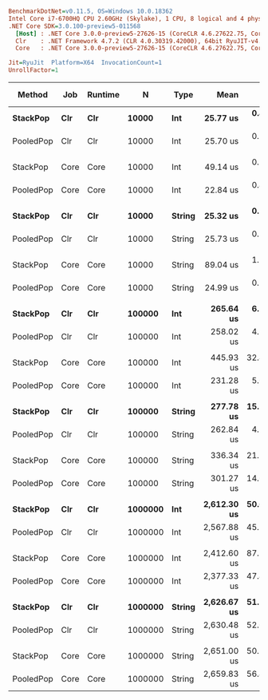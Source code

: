 ``` ini

BenchmarkDotNet=v0.11.5, OS=Windows 10.0.18362
Intel Core i7-6700HQ CPU 2.60GHz (Skylake), 1 CPU, 8 logical and 4 physical cores
.NET Core SDK=3.0.100-preview5-011568
  [Host] : .NET Core 3.0.0-preview5-27626-15 (CoreCLR 4.6.27622.75, CoreFX 4.700.19.22408), 64bit RyuJIT
  Clr    : .NET Framework 4.7.2 (CLR 4.0.30319.42000), 64bit RyuJIT-v4.8.3801.0
  Core   : .NET Core 3.0.0-preview5-27626-15 (CoreCLR 4.6.27622.75, CoreFX 4.700.19.22408), 64bit RyuJIT

Jit=RyuJit  Platform=X64  InvocationCount=1  
UnrollFactor=1  

```
|    Method |  Job | Runtime |       N |   Type |        Mean |      Error |      StdDev |      Median | Ratio | RatioSD | Gen 0 | Gen 1 | Gen 2 | Allocated |
|---------- |----- |-------- |-------- |------- |------------:|-----------:|------------:|------------:|------:|--------:|------:|------:|------:|----------:|
|  **StackPop** |  **Clr** |     **Clr** |   **10000** |    **Int** |    **25.77 us** |  **0.4992 us** |   **0.5548 us** |    **25.60 us** |  **1.00** |    **0.00** |     **-** |     **-** |     **-** |         **-** |
| PooledPop |  Clr |     Clr |   10000 |    Int |    25.70 us |  0.5177 us |   0.6547 us |    25.70 us |  0.99 |    0.03 |     - |     - |     - |         - |
|           |      |         |         |        |             |            |             |             |       |         |       |       |       |           |
|  StackPop | Core |    Core |   10000 |    Int |    49.14 us |  0.1691 us |   0.1499 us |    49.10 us |  1.00 |    0.00 |     - |     - |     - |         - |
| PooledPop | Core |    Core |   10000 |    Int |    22.84 us |  0.4096 us |   0.3631 us |    23.05 us |  0.46 |    0.01 |     - |     - |     - |         - |
|           |      |         |         |        |             |            |             |             |       |         |       |       |       |           |
|  **StackPop** |  **Clr** |     **Clr** |   **10000** | **String** |    **25.32 us** |  **0.5048 us** |   **0.4475 us** |    **25.20 us** |  **1.00** |    **0.00** |     **-** |     **-** |     **-** |         **-** |
| PooledPop |  Clr |     Clr |   10000 | String |    25.73 us |  0.5177 us |   1.1896 us |    25.50 us |  1.07 |    0.06 |     - |     - |     - |         - |
|           |      |         |         |        |             |            |             |             |       |         |       |       |       |           |
|  StackPop | Core |    Core |   10000 | String |    89.04 us |  1.7616 us |   3.3516 us |    87.60 us |  1.00 |    0.00 |     - |     - |     - |         - |
| PooledPop | Core |    Core |   10000 | String |    24.99 us |  0.5188 us |   0.4599 us |    24.80 us |  0.28 |    0.01 |     - |     - |     - |         - |
|           |      |         |         |        |             |            |             |             |       |         |       |       |       |           |
|  **StackPop** |  **Clr** |     **Clr** |  **100000** |    **Int** |   **265.64 us** |  **6.1395 us** |  **17.1146 us** |   **258.30 us** |  **1.00** |    **0.00** |     **-** |     **-** |     **-** |         **-** |
| PooledPop |  Clr |     Clr |  100000 |    Int |   258.02 us |  4.6745 us |   3.9035 us |   260.30 us |  0.95 |    0.07 |     - |     - |     - |         - |
|           |      |         |         |        |             |            |             |             |       |         |       |       |       |           |
|  StackPop | Core |    Core |  100000 |    Int |   445.93 us | 32.4072 us |  91.4051 us |   476.50 us |  1.00 |    0.00 |     - |     - |     - |         - |
| PooledPop | Core |    Core |  100000 |    Int |   231.28 us |  5.0586 us |  14.4324 us |   222.65 us |  0.55 |    0.14 |     - |     - |     - |         - |
|           |      |         |         |        |             |            |             |             |       |         |       |       |       |           |
|  **StackPop** |  **Clr** |     **Clr** |  **100000** | **String** |   **277.78 us** | **15.5270 us** |  **22.2684 us** |   **268.40 us** |  **1.00** |    **0.00** |     **-** |     **-** |     **-** |         **-** |
| PooledPop |  Clr |     Clr |  100000 | String |   262.84 us |  4.5812 us |   3.8255 us |   262.50 us |  0.94 |    0.07 |     - |     - |     - |         - |
|           |      |         |         |        |             |            |             |             |       |         |       |       |       |           |
|  StackPop | Core |    Core |  100000 | String |   336.34 us | 21.2352 us |  57.7718 us |   328.60 us |  1.00 |    0.00 |     - |     - |     - |         - |
| PooledPop | Core |    Core |  100000 | String |   301.27 us | 14.0317 us |  40.9312 us |   297.65 us |  0.93 |    0.17 |     - |     - |     - |         - |
|           |      |         |         |        |             |            |             |             |       |         |       |       |       |           |
|  **StackPop** |  **Clr** |     **Clr** | **1000000** |    **Int** | **2,612.30 us** | **50.6287 us** |  **51.9920 us** | **2,609.50 us** |  **1.00** |    **0.00** |     **-** |     **-** |     **-** |         **-** |
| PooledPop |  Clr |     Clr | 1000000 |    Int | 2,567.88 us | 45.8902 us |  45.0703 us | 2,558.70 us |  0.98 |    0.03 |     - |     - |     - |         - |
|           |      |         |         |        |             |            |             |             |       |         |       |       |       |           |
|  StackPop | Core |    Core | 1000000 |    Int | 2,412.60 us | 87.5688 us | 229.1524 us | 2,326.45 us |  1.00 |    0.00 |     - |     - |     - |         - |
| PooledPop | Core |    Core | 1000000 |    Int | 2,377.33 us | 47.4323 us | 133.0052 us | 2,346.60 us |  0.99 |    0.10 |     - |     - |     - |         - |
|           |      |         |         |        |             |            |             |             |       |         |       |       |       |           |
|  **StackPop** |  **Clr** |     **Clr** | **1000000** | **String** | **2,626.67 us** | **51.1290 us** |  **81.0960 us** | **2,623.15 us** |  **1.00** |    **0.00** |     **-** |     **-** |     **-** |         **-** |
| PooledPop |  Clr |     Clr | 1000000 | String | 2,630.48 us | 52.0642 us |  84.0740 us | 2,607.05 us |  1.00 |    0.04 |     - |     - |     - |         - |
|           |      |         |         |        |             |            |             |             |       |         |       |       |       |           |
|  StackPop | Core |    Core | 1000000 | String | 2,651.00 us | 50.8309 us |  67.8578 us | 2,624.10 us |  1.00 |    0.00 |     - |     - |     - |         - |
| PooledPop | Core |    Core | 1000000 | String | 2,659.83 us | 56.4541 us |  86.2114 us | 2,646.25 us |  1.01 |    0.03 |     - |     - |     - |         - |
